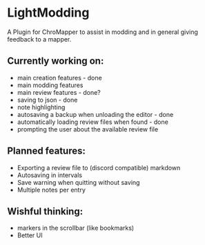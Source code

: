 # LightModding

A Plugin for ChroMapper to assist in modding and in general giving feedback to a mapper.

## Currently working on:
* main creation features - done
* main modding features
* main review features - done?
* saving to json - done
* note highlighting
* autosaving a backup when unloading the editor - done
* automatically loading review files when found - done
* prompting the user about the available review file

## Planned features:
* Exporting a review file to (discord compatible) markdown
* Autosaving in intervals
* Save warning when quitting without saving
* Multiple notes per entry

## Wishful thinking:
* markers in the scrollbar (like bookmarks)
* Better UI
